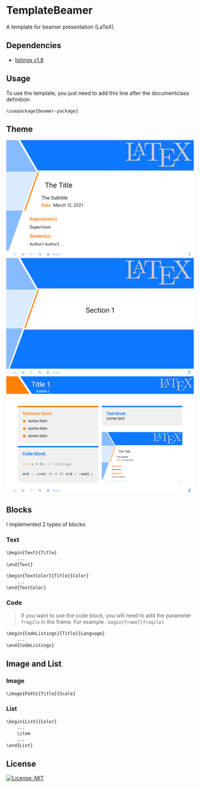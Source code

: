 # TemplateBeamer
A template for beamer presentation (LaTeX).

## Dependencies
* [listings v1.8](https://www.ctan.org/pkg/listings)

## Usage

To use the template, you just need to add this line after the documentclass definition:

```
\usepackage{beamer-package}
```

## Theme

![Title Frame](https://github.com/Atlanta53/TemplateBeamer/blob/main/res/titlepage.PNG)
![Section Frame](https://github.com/Atlanta53/TemplateBeamer/blob/main/res/sectionpage.PNG)
![Frame](https://github.com/Atlanta53/TemplateBeamer/blob/main/res/page.PNG)

## Blocks

I implemented 2 types of blocks:

### Text

```
\begin{Text}{Title}
    ...
\end{Text}
```

```
\begin{TextColor}{Title}{Color}
    ...
\end{TextColor}
```

### Code

> If you want to use the code block, you will need to add the parameter `fragile` in the frame.
> For example : `begin{frame}[fragile]`

```
\begin{CodeListings}{Title}{Language}
    ...
\end{CodeListings}
```


## Image and List

### Image

```
\image{Path}{Title}{Scale}
```

### List

```
\begin{List}{Color}
    ...
    \item
    ...
\end{List}
```

## License

[![License: MIT](https://img.shields.io/badge/License-MIT-yellow.svg)](https://opensource.org/licenses/MIT)